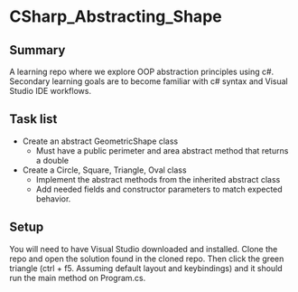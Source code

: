 # CSharp_Abstracting_Shape
## Summary
A learning repo where we explore OOP abstraction principles using c#. Secondary learning goals are to become familiar with c# syntax and Visual Studio IDE workflows.

## Task list
- Create an abstract GeometricShape class
	- Must have a public perimeter and area abstract method that returns a double
- Create a Circle, Square, Triangle, Oval class
	- Implement the abstract methods from the inherited abstract class
	- Add needed fields and constructor parameters to match expected behavior.

## Setup
You will need to have Visual Studio downloaded and installed. Clone the repo and open the solution found in the cloned repo. Then click the green triangle (ctrl + f5. Assuming default layout and keybindings) and it should run the main method on Program.cs.